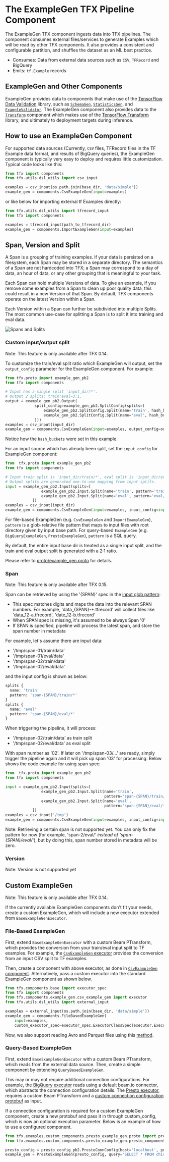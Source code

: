 # The ExampleGen TFX Pipeline Component

The ExampleGen TFX component ingests data into TFX pipelines. The component 
consumes external files/services to generate Examples which will be read by
other TFX components. It also provides a consistent and configurable partition,
and shuffles the dataset as an ML best practice.

*   Consumes: Data from external data sources such as `CSV`, `TFRecord` and BigQuery
*   Emits: `tf.Example` records

## ExampleGen and Other Components

ExampleGen provides data to components that make use of the
[TensorFlow Data Validation](tfdv.md) library, such as
[`SchemaGen`](schemagen.md), [`StatisticsGen`](statsgen.md), and
[`ExampleValidator`](exampleval.md). The ExampleGen component also provides data to the 
[`Transform`](transform.md) component which makes use of the [TensorFlow Transform](tft.md)
library, and ultimately to deployment targets during inference.

## How to use an ExampleGen Component

For supported data sources (Currently, `CSV` files, TFRecord files in the TF Example
data format, and results of BigQuery queries), the ExampleGen component
is typically very easy to deploy and requires little customization. Typical code
looks like this:

```python
from tfx import components
from tfx.utils.dsl_utils import csv_input

examples = csv_input(os.path.join(base_dir, 'data/simple'))
example_gen = components.CsvExampleGen(input=examples)
```

or like below for importing external tf Examples directly:

```python
from tfx.utils.dsl_utils import tfrecord_input
from tfx import components

examples = tfrecord_input(path_to_tfrecord_dir)
example_gen = components.ImportExampleGen(input=examples)
```

## Span, Version and Split

A Span is a grouping of training examples. If your data is persisted on a
filesystem, each Span may be stored in a separate directory. The semantics of a
Span are not hardcoded into TFX; a Span may correspond to a day of data, an hour
of data, or any other grouping that is meaningful to your task.

Each Span can hold multiple Versions of data. To give an example, if you remove
some examples from a Span to clean up poor quality data, this could result in a
new Version of that Span. By default, TFX components operate on the latest
Version within a Span.

Each Version within a Span can further be subdivided into multiple Splits. The
most common use-case for splitting a Span is to split it into training and eval
data.

![Spans and Splits](images/spans_splits.png)

### Custom input/output split

Note: This feature is only available after TFX 0.14.

To customize the train/eval split ratio which ExampleGen will output, set the
`output_config` parameter for the ExampleGen component. For example:

```python
from tfx.proto import example_gen_pb2
from tfx import components

# Input has a single split 'input_dir/*'.
# Output 2 splits: train:eval=3:1.
output = example_gen_pb2.Output(
             split_config=example_gen_pb2.SplitConfig(splits=[
                 example_gen_pb2.SplitConfig.Split(name='train', hash_buckets=3),
                 example_gen_pb2.SplitConfig.Split(name='eval', hash_buckets=1)
             ]))
examples = csv_input(input_dir)
example_gen = components.CsvExampleGen(input=examples, output_config=output)
```

Notice how the `hash_buckets` were set in this example.

For an input source which has already been split, set the `input_config` for
ExampleGen component:

```python
from  tfx.proto import example_gen_pb2
from tfx import components

# Input train split is 'input_dir/train/*', eval split is 'input_dir/eval/*'.
# Output splits are generated one-to-one mapping from input splits.
input = example_gen_pb2.Input(splits=[
                example_gen_pb2.Input.Split(name='train', pattern='train/*'),
                example_gen_pb2.Input.Split(name='eval', pattern='eval/*')
            ])
examples = csv_input(input_dir)
example_gen = components.CsvExampleGen(input=examples, input_config=input)
```

For file-based ExampleGen (e.g. `CsvExampleGen` and `ImportExampleGen`), `pattern`
is a glob-relative file pattern that maps to input files with root directory
given by input base path. For query-based `ExampleGen` (e.g. `BigQueryExampleGen`,
`PrestoExampleGen`), `pattern` is a SQL query.

By default, the entire input base dir is treated as a single input split, and
the train and eval output split is generated with a 2:1 ratio.

Please refer to
[proto/example_gen.proto](https://github.com/tensorflow/tfx/blob/master/tfx/proto/example_gen.proto)
for details.

### Span

Note: This feature is only available after TFX 0.15.

Span can be retrieved by using the '{SPAN}' spec in the
[input glob pattern](https://github.com/tensorflow/tfx/blob/master/tfx/proto/example_gen.proto):

*   This spec matches digits and maps the data into the relevant SPAN numbers.
    For example, 'data_{SPAN}-*.tfrecord' will collect files like
    'data_12-a.tfrecord', 'date_12-b.tfrecord'
*   When SPAN spec is missing, it's assumed to be always Span '0'
*   If SPAN is specified, pipeline will process the latest span, and store the
    span number in metadata

For example, let's assume there are input data:

*   '/tmp/span-01/train/data'
*   '/tmp/span-01/eval/data'
*   '/tmp/span-02/train/data'
*   '/tmp/span-02/eval/data'

and the input config is shown as below:

```python
splits {
  name: 'train'
  pattern: 'span-{SPAN}/train/*'
}
splits {
  name: 'eval'
  pattern: 'span-{SPAN}/eval/*'
}
```

When triggering the pipeline, it will process:

*   '/tmp/span-02/train/data' as train split
*   '/tmp/span-02/eval/data' as eval split

With span number as '02'. If later on '/tmp/span-03/...' are ready, simply
trigger the pipeline again and it will pick up span '03' for processing. Below
shows the code example for using span spec:

```python
from  tfx.proto import example_gen_pb2
from tfx import components

input = example_gen_pb2.Input(splits=[
                example_gen_pb2.Input.Split(name='train',
                                            pattern='span-{SPAN}/train/*'),
                example_gen_pb2.Input.Split(name='eval',
                                            pattern='span-{SPAN}/eval/*')
            ])
examples = csv_input('/tmp')
example_gen = components.CsvExampleGen(input=examples, input_config=input)
```

Note: Retrieving a certain span is not supported yet. You can only fix the
pattern for now (for example, 'span-2/eval/*' instead of 'span-{SPAN}/eval/*'),
but by doing this, span number stored in metadata will be zero.

### Version

Note: Version is not supported yet

## Custom ExampleGen

Note: This feature is only available after TFX 0.14.

If the currently available ExampleGen components don't fit your needs, create
a custom ExampleGen, which will include a new executor extended from `BaseExampleGenExecutor`.

### File-Based ExampleGen

First, extend `BaseExampleGenExecutor` with a custom Beam PTransform, which
provides the conversion from your train/eval input split to TF examples. For
example, the
[`CsvExampleGen` executor](https://github.com/tensorflow/tfx/blob/master/tfx/components/example_gen/csv_example_gen/executor.py)
provides the conversion from an input CSV split to TF examples.

Then, create a component with above executor, as done in [`CsvExampleGen` component](https://github.com/tensorflow/tfx/blob/master/tfx/components/example_gen/csv_example_gen/component.py).
Alternatively, pass a custom executor into the standard
ExampleGen component as shown below.

```python
from tfx.components.base import executor_spec
from tfx import components
from tfx.components.example_gen.csv_example_gen import executor
from tfx.utils.dsl_utils import external_input

examples = external_input(os.path.join(base_dir, 'data/simple'))
example_gen = components.FileBasedExampleGen(
    input=examples,
    custom_executor_spec=executor_spec.ExecutorClassSpec(executor.Executor))
```

Now, we also support reading Avro and Parquet files using this
[method](https://github.com/tensorflow/tfx/blob/master/tfx/components/example_gen/custom_executors/avro_component_test.py).

### Query-Based ExampleGen

First, extend `BaseExampleGenExecutor` with a custom Beam PTransform, which reads
from the external data source. Then, create a simple component by
extending `QueryBasedExampleGen`.

This may or may not require additional connection configurations. For example,
the
[BigQuery executor](https://github.com/tensorflow/tfx/blob/master/tfx/components/example_gen/big_query_example_gen/executor.py)
reads using a default beam.io connector, which abstracts the connection
configuration details. The
[Presto executor](https://github.com/tensorflow/tfx/blob/master/tfx/examples/custom_components/presto_example_gen/presto_component/executor.py),
requires a custom Beam PTransform and a
[custom connection configuration protobuf](https://github.com/tensorflow/tfx/blob/master/tfx/examples/custom_components/presto_example_gen/proto/presto_config.proto)
as input.

If a connection configuration is required for a custom ExampleGen component, create
a new protobuf and pass it in through custom_config, which is now an optional
execution parameter. Below is an example of how to use a configured component.

```python
from tfx.examples.custom_components.presto_example_gen.proto import presto_config_pb2
from tfx.examples.custom_components.presto_example_gen.presto_component.component import PrestoExampleGen

presto_config = presto_config_pb2.PrestoConnConfig(host='localhost', port=8080)
example_gen = PrestoExampleGen(presto_config, query='SELECT * FROM chicago_taxi_trips')
```
